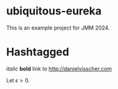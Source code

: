 # ubiquitous-eureka

This is an example project for JMM 2024.

# Hashtagged
*italic*
**bold**
link to <http://danielvisscher.com> 

Let $\epsilon > 0$.
